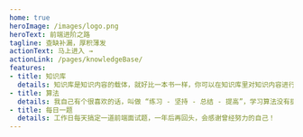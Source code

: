 ```yaml
---
home: true
heroImage: /images/logo.png
heroText: 前端进阶之路
tagline: 查缺补漏，厚积薄发
actionText: 马上进入 →
actionLink: /pages/knowledgeBase/
features:
- title: 知识库
  details: 知识库是知识内容的载体，就好比一本书一样，你可以在知识库里对知识内容进行重新组织和分类。
- title: 算法
  details: 我自己有个很喜欢的话，叫做 “练习 - 坚持 - 总结 - 提高”，学习算法没有捷径，只能不断积累提升。
- title: 每日一题
  details: 工作日每天搞定一道前端面试题，一年后再回头，会感谢曾经努力的自己！
---
```

